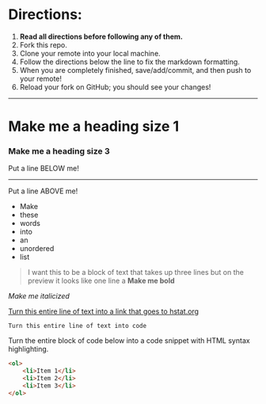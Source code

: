 # Directions:
1. **Read all directions before following any of them.**
2. Fork this repo.
2. Clone your remote into your local machine.
3. Follow the directions below the line to fix the markdown formatting.
4. When you are completely finished, save/add/commit, and then push to your remote!
5. Reload your fork on GitHub; you should see your changes!

---

# Make me a heading size 1
### Make me a heading size 3

Put a line BELOW me!

---

Put a line ABOVE me!

* Make
* these
* words
* into
* an
* unordered
* list


>I want this to be a block of text
>that takes up three lines but on
>the preview it looks like one line
a
**Make me bold**

_Make me italicized_

[Turn this entire line of text into a link that goes to hstat.org](http://hstat.org) 

`Turn this entire line of text into code`

Turn the entire block of code below into a code snippet with HTML syntax highlighting.

```html
<ol>
    <li>Item 1</li>
    <li>Item 2</li>
    <li>Item 3</li>
</ol>
```

